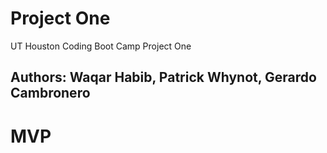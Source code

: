 # Project One
UT Houston Coding Boot Camp Project One

## Authors: Waqar Habib, Patrick Whynot, Gerardo Cambronero

# MVP
